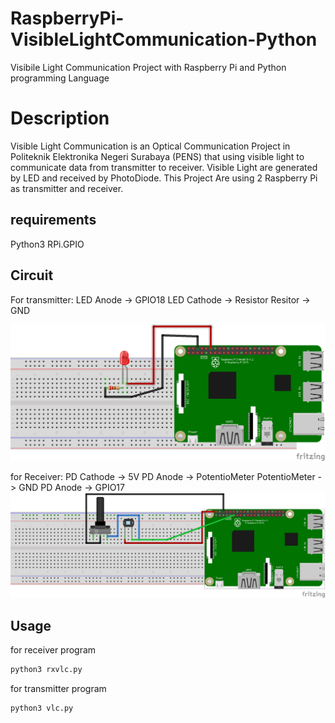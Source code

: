 # RaspberryPi-VisibleLightCommunication-Python
 Visibile Light Communication Project with Raspberry Pi and Python programming Language

# Description
 Visible Light Communication is an Optical Communication Project in Politeknik Elektronika Negeri Surabaya (PENS) that using visible light to communicate data from transmitter to receiver. Visible Light are generated by LED and received by PhotoDiode. This Project Are using 2 Raspberry Pi as transmitter and receiver. 

## requirements
Python3
RPi.GPIO


## Circuit
For transmitter:
LED Anode -> GPIO18
LED Cathode -> Resistor
Resitor -> GND

![alt text](tx.png)

for Receiver:
PD Cathode -> 5V
PD Anode -> PotentioMeter 
PotentioMeter -> GND
PD Anode -> GPIO17
![alt text](rx.png)

 ## Usage 
 for receiver program
```bash
python3 rxvlc.py
```
for transmitter program
```bash
python3 vlc.py
```